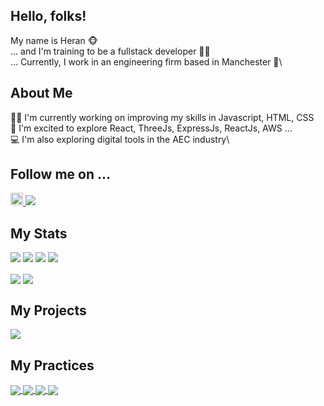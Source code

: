 ## Hello, folks!

My name is Heran 🐵\
... and I'm training to be a fullstack developer 🧑‍💻\
... Currently, I work in an engineering firm based in Manchester 🐝\

## About Me

👨‍🎓 I'm currently working on improving my skills in Javascript, HTML, CSS\
🔭 I'm excited to explore React, ThreeJs, ExpressJs, ReactJs, AWS ...\
💻 I'm also exploring digital tools in the AEC industry\

## Follow me on ...

<a href="https://www.linkedin.com/in/heranyang/">
    <img src="https://i.stack.imgur.com/gVE0j.png" width="20px">
</a>
<a href="https://www.codewars.com/users/heranYang93">
    <img src="https://www.codewars.com/users/heranYang93/badges/micro">
</a>

## My Stats

<img src="https://img.shields.io/badge/OS-Linus-informational?style=flat&logoColor=white&color=41b883"/> <img src="https://img.shields.io/badge/Code-JavaScript-informational?style=flat&logoColor=white&color=41b883"/> <img src="https://img.shields.io/badge/Code-Python-informational?style=flat&logoColor=white&color=41b883"/> <img src="https://img.shields.io/badge/Shell-Bash-informational?style=flat&logoColor=white&color=41b883"/>

<img align="center" src="https://github-readme-stats.vercel.app/api?username=heranyang93&theme=vue" />
<img align="center" src="https://github-readme-stats.vercel.app/api/top-langs/?username=heranyang93&theme=vue" />

## My Projects

<img align="center" src="https://github-readme-stats.vercel.app/api/pin/?username=heranyang93&theme=vue&repo=go-go-space"/>

## My Practices

<a href="https://github.com/heranyang93/quiz-flash-card">
  <img align="center" src="https://github-readme-stats.vercel.app/api/pin/?username=heranyang93&theme=vue&repo=quiz-flash-card" />
</a>

<a href="https://github.com/heranyang93/password-generator">
  <img align="center" src="https://github-readme-stats.vercel.app/api/pin/?username=heranyang93&theme=vue&repo=password-generator" />
</a>

<a href="https://github.com/heranyang93/weather-board">
  <img align="center" src="https://github-readme-stats.vercel.app/api/pin/?username=heranyang93&theme=vue&repo=weather-board" />
</a>

<a href="https://github.com/heranyang93/personalised-calendar">
  <img align="center" src="https://github-readme-stats.vercel.app/api/pin/?username=heranyang93&theme=vue&repo=personalised-calendar" />
</a>
